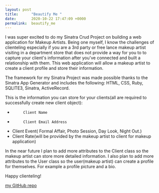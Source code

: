 ```yaml
---
layout: post
title:      "Beautify Me "
date:       2020-10-22 17:47:09 +0000
permalink:  beautify_me
---
```


I was super excited to do my Sinatra Crud Project on building a web application for Makeup Artists. Being one myself, I know the challenges of clienteling especially if you are a 3rd party or free lance makeup artist visiting in a department store that does not provide a way for you to to capture your client's information after you've connected and built a relationship with them. This web application will allow a makeup artist to create a client profile and store their information. 

The framework for my Sinatra Project was made possible thanks to the Sinatra App Generator and includes the following: HTML, CSS, Ruby, SQLITE3, Sinatra, ActiveRecord. 
	 
 This is the information you can store for your clients(all are required to successfully create new client object):
*          Client Name
*          Client Email Address
* Client Event( Formal Affair, Photo Session, Day Look, Night Out.)       
* Client Rate(will be provided by the makeup artist to client for makeup application)
	
In the near future I plan to add more attributes to the Client class so the makeup artist can store more detailed information. I also plan to add more attributes to the User class so the user(makeup artist) can create a profile for themselves. For example a profile picture and a bio.
        
Happy clienteling! 


[my GitHub repo](https://github.com/Kiki1022/kshah_sinatra_project.git)

